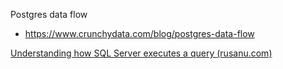 Postgres data flow
- https://www.crunchydata.com/blog/postgres-data-flow

[Understanding how SQL Server executes a query (rusanu.com)](https://rusanu.com/2013/08/01/understanding-how-sql-server-executes-a-query/)